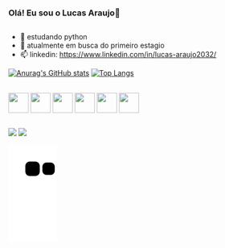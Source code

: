 ### Olá! Eu sou o Lucas Araujo👋
##

- 🌱 estudando python
- 🤔 atualmente em busca do primeiro estagio
- 📫 linkedin: https://www.linkedin.com/in/lucas-araujo2032/

[![Anurag's GitHub stats](https://github-readme-stats.vercel.app/api?username=lucas-araujo20&show_icons=true&theme=gruvbox)](https://github.com/anuraghazra/github-readme-stats)
[![Top Langs](https://github-readme-stats.vercel.app/api/top-langs/?username=lucas-araujo20&hide_progress=true)](https://github.com/anuraghazra/github-readme-stats)

<div style="display:inline_block"><br>
<img align="center" height="40" width="40" src="https://cdn.jsdelivr.net/gh/devicons/devicon/icons/html5/html5-original.svg" />
<img  align="center" height="40" width="40" src="https://cdn.jsdelivr.net/gh/devicons/devicon/icons/css3/css3-original.svg" />             
<img align="center" height="40" width="40" src="https://cdn.jsdelivr.net/gh/devicons/devicon/icons/javascript/javascript-original.svg" />
<img align="center" height="40" width="40" src="https://cdn.jsdelivr.net/gh/devicons/devicon/icons/python/python-original.svg" />
<img align="center" height="40" width="40" src="https://cdn.jsdelivr.net/gh/devicons/devicon/icons/php/php-original.svg" />
<img align="center" height="40" width="40" src="https://cdn.jsdelivr.net/gh/devicons/devicon/icons/mysql/mysql-original-wordmark.svg" />      
</div>

##

<div>
  <a href="https://www.linkedin.com/in/lucas-araujo2032/"><img src="https://img.shields.io/badge/LinkedIn-0077B5?style=for-the-badge&logo=linkedin&logoColor=white"></a>
  <a href="mailto:ls.araujo2032@gmail.com"><img src="https://img.shields.io/badge/Gmail-D14836?style=for-the-badge&logo=gmail&logoColor=white"></a>
</div>

![snake gif](https://github.com/lucas-araujo20/lucas-araujo20/blob/output/github-contribution-grid-snake.svg)
